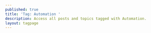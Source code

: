 ```yaml
---
published: true
title: 'Tag: Automation '
description: Access all posts and topics tagged with Automation.
layout: tagpage
---
```

